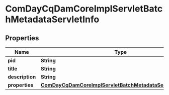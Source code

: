 

# ComDayCqDamCoreImplServletBatchMetadataServletInfo

## Properties

Name | Type | Description | Notes
------------ | ------------- | ------------- | -------------
**pid** | **String** |  |  [optional]
**title** | **String** |  |  [optional]
**description** | **String** |  |  [optional]
**properties** | [**ComDayCqDamCoreImplServletBatchMetadataServletProperties**](ComDayCqDamCoreImplServletBatchMetadataServletProperties.md) |  |  [optional]



